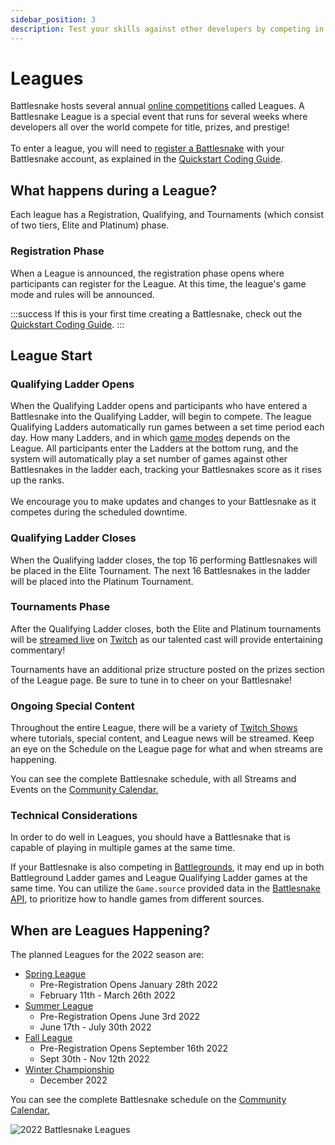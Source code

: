 ```yaml
---
sidebar_position: 3
description: Test your skills against other developers by competing in a Battlesnake League!
---
```


# Leagues

Battlesnake hosts several annual [online competitions](https://play.battlesnake.com/competitions/) called Leagues. A Battlesnake League is a special event that runs for several weeks where developers all over the world compete for title, prizes, and prestige! \
\
To enter a league, you will need to [register a Battlesnake](https://play.battlesnake.com/account/snakes/create/) with your Battlesnake account, as explained in the [Quickstart Coding Guide](quickstart).

<!-- TODO: Find an alternative -->
<!-- {% embed url="https://www.youtube.com/watch?feature=youtu.be&t=650&v=Ou3m_cYSq9U" %}
2022 Spring League Competition
{% endembed %} -->

## What happens during a League?

Each league has a Registration, Qualifying, and Tournaments (which consist of two tiers, Elite and Platinum) phase.&#x20;

### Registration Phase

When a League is announced, the registration phase opens where participants can register for the League. At this time, the league's game mode and rules will be announced.&#x20;

:::success
If this is your first time creating a Battlesnake, check out the [Quickstart Coding Guide](quickstart).
:::

## League Start

### Qualifying Ladder Opens

When the Qualifying Ladder opens and participants who have entered a Battlesnake into the Qualifying Ladder, will begin to compete. The league Qualifying Ladders automatically run games between a set time period each day. How many Ladders, and in which [game modes](guides/game-modes) depends on the League. All participants enter the Ladders at the bottom rung, and the system will automatically play a set number of games against other Battlesnakes in the ladder each, tracking your Battlesnakes score as it rises up the ranks.\
\
We encourage you to make updates and changes to your Battlesnake as it competes during the scheduled downtime.&#x20;

### Qualifying Ladder Closes

When the Qualifying ladder closes, the top 16 performing Battlesnakes will be placed in the Elite Tournament. The next 16 Battlesnakes in the ladder will be placed into the Platinum Tournament.&#x20;

### Tournaments Phase

After the Qualifying Ladder closes, both the Elite and Platinum tournaments will be [streamed live](https://youtu.be/Ou3m\_cYSq9U?t=650) on [Twitch](https://www.twitch.tv/BattlesnakeOfficial) as our talented cast will provide entertaining commentary!&#x20;

Tournaments have an additional prize structure posted on the prizes section of the League page. Be sure to tune in to cheer on your Battlesnake!

### Ongoing Special Content

Throughout the entire League, there will be a variety of [Twitch Shows](https://www.twitch.tv/battlesnakeofficial) where tutorials, special content, and League news will be streamed. Keep an eye on the Schedule on the League page for what and when streams are happening.

You can see the complete Battlesnake schedule, with all Streams and Events on the [Community Calendar.](https://play.battlesnake.com/schedule/)

### Technical Considerations

In order to do well in Leagues, you should have a Battlesnake that is capable of playing in multiple games at the same time.&#x20;

If your Battlesnake is also competing in [Battlegrounds](https://play.battlesnake.com/battlegrounds/), it may end up in both Battleground Ladder games and League Qualifying Ladder games at the same time. You can utilize the `Game.source` provided data in the [Battlesnake API](api/objects/game), to prioritize how to handle games from different sources.

## When are Leagues Happening?

The planned Leagues for the 2022 season are:

* [Spring League ](https://play.battlesnake.com/spring-league/)
  * Pre-Registration Opens January 28th 2022
  * February 11th - March 26th 2022
* [Summer League](https://play.battlesnake.com/summer-league/)&#x20;
  * Pre-Registration Opens June 3rd 2022
  * June 17th - July 30th 2022
* [Fall League](https://play.battlesnake.com/fall-league/)&#x20;
  * Pre-Registration Opens September 16th 2022
  * Sept 30th - Nov 12th 2022
* [Winter Championship](https://play.battlesnake.com/winter-classic/)
  * &#x20;December 2022

You can see the complete Battlesnake schedule on the [Community Calendar.](https://play.battlesnake.com/schedule/)

![2022 Battlesnake Leagues](/img/wip/2022LeagueBadges.png)

